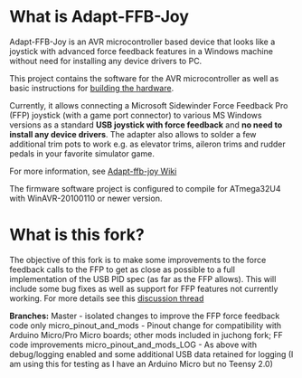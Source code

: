 # What is Adapt-FFB-Joy #

Adapt-FFB-Joy is an AVR microcontroller based device that looks like a joystick with advanced force feedback features in a Windows machine without need for installing any device drivers to PC.

This project contains the software for the AVR microcontroller as well as basic instructions for [building the hardware](https://github.com/tloimu/adapt-ffb-joy/blob/wiki/HowToBuild.md).

Currently, it allows connecting a Microsoft Sidewinder Force Feedback Pro (FFP) joystick (with a game port connector) to various MS Windows versions as a standard **USB joystick with force feedback** and **no need to install any device drivers**. The adapter also allows to solder a few additional trim pots to work e.g. as elevator trims, aileron trims and rudder pedals in your favorite simulator game.

For more information, see [Adapt-ffb-joy Wiki](https://github.com/tloimu/adapt-ffb-joy/blob/wiki/README.md)

The firmware software project is configured to compile for ATmega32U4 with WinAVR-20100110 or newer version.

# What is this fork? #
The objective of this fork is to make some improvements to the force feedback calls to the FFP to get as close as possible to a full implementation of the USB PID spec (as far as the FFP allows). This will include some bug fixes as well as support for FFP features not currently working. For more details see this [discussion thread](https://github.com/tloimu/adapt-ffb-joy/discussions/45)

**Branches:**
Master - isolated changes to improve the FFP force feedback code only
micro_pinout_and_mods - Pinout change for compatibility with Arduino Micro/Pro Micro boards; other mods included in juchong fork; FF code improvements 
micro_pinout_and_mods_LOG - As above with debug/logging enabled and some additional USB data retained for logging (I am using this for testing as I have an Arduino Micro but no Teensy 2.0)